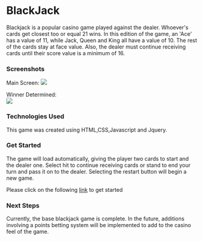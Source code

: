 # BlackJack

Blackjack is a popular casino game played against the dealer. Whoever's cards get closest too or equal 21 wins. In this edition of the game, an 'Ace' has a value of 11, while Jack, Queen and King all have a value of 10. The rest of the cards stay at face value. Also, the dealer must continue receiving cards until their score value is a minimum of 16.

### Screenshots

Main Screen:
![](./Card%20Images/Blackjack%20Main%20Screen.png)

Winner Determined:\
![](./Card%20Images/Blackjack%20Winner%20Determined.png)

### Technologies Used

This game was created using HTML,CSS,Javascript and Jquery.

### Get Started


The game will load automatically, giving the player two cards to start and the dealer one. Select hit to continue receiving cards or stand to end your turn and pass it on to the dealer. Selecting the restart button will begin a new game.

Please click on the following [link](https://black-jack-game-htlcx0twk-sraj1820.vercel.app/) to get started

### Next Steps

Currently, the base blackjack game is complete. In the future, additions involving a points betting system will be implemented to add to the casino feel of the game.
